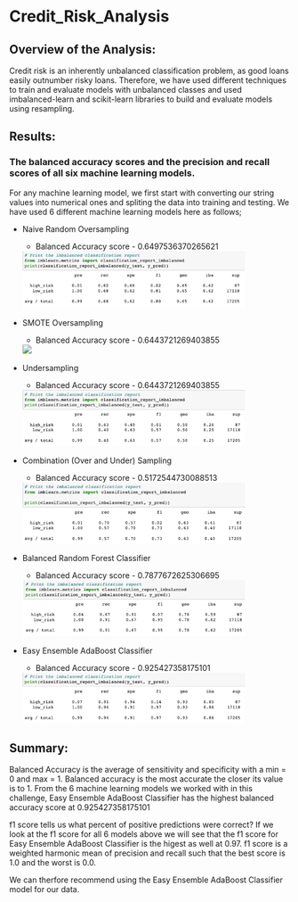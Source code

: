 # Credit_Risk_Analysis

## Overview of the Analysis:

Credit risk is an inherently unbalanced classification problem, as good loans easily outnumber risky loans. Therefore, we have used different techniques to train and evaluate models with unbalanced classes and used imbalanced-learn and scikit-learn libraries to build and evaluate models using resampling.

## Results:

### The balanced accuracy scores and the precision and recall scores of all six machine learning models. 

For any machine learning model, we first start with converting our string values into numerical ones and spliting the data into training and testing. We have used 6 different machine learning models here as follows;

- Naive Random Oversampling
  - Balanced Accuracy score - 0.6497536370265621

  <img src="/Images/Naive_Random_Oversampling.png" width="400"/> 

- SMOTE Oversampling
  - Balanced Accuracy score - 0.6443721269403855

  <img src="/Images/SMOTEOversampling.png" width="400"/> 

- Undersampling
  - Balanced Accuracy score - 0.6443721269403855

  <img src="/Images/Undersampling.png" width="400"/> 

- Combination (Over and Under) Sampling
  - Balanced Accuracy score - 0.5172544730088513

  <img src="/Images/Combination_sampling.png" width="400"/> 

- Balanced Random Forest Classifier
  - Balanced Accuracy score - 0.7877672625306695

  <img src="/Images/Random_Forest.png" width="400"/> 

- Easy Ensemble AdaBoost Classifier
  - Balanced Accuracy score - 0.925427358175101

  <img src="/Images/AdaBoost.png" width="400"/> 


## Summary: 

Balanced Accuracy is the average of sensitivity and specificity with a min = 0 and max = 1. Balanced accuracy is the most accurate the closer its value is to 1. From the 6 machine learning models we worked with in this challenge, Easy Ensemble AdaBoost Classifier has the highest balanced accuracy score at 0.925427358175101

f1 score tells us what percent of positive predictions were correct? If we look at the f1 score for all 6 models above we will see that the f1 score for Easy Ensemble AdaBoost Classifier is the higest as well at 0.97. f1 score is a weighted harmonic mean of precision and recall such that the best score is 1.0 and the worst is 0.0. 

We can therfore recommend using the Easy Ensemble AdaBoost Classifier model for our data.